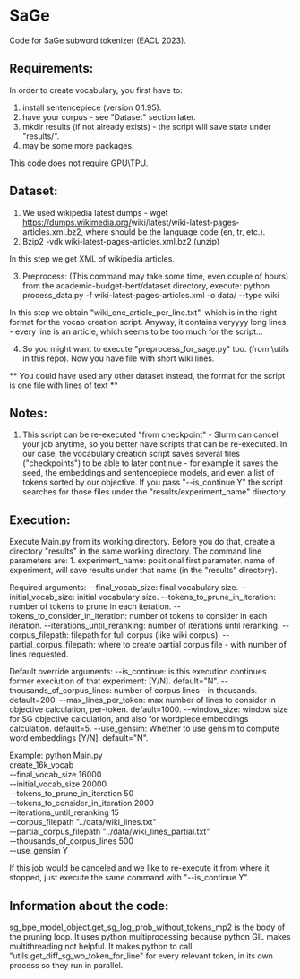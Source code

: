 # SaGe
Code for SaGe subword tokenizer (EACL 2023).




Requirements:
-------------
In order to create vocabulary, you first have to:

1. install sentencepiece (version 0.1.95).
2. have your corpus - see "Dataset" section later.
3. mkdir results (if not already exists) - the script will save state under "results/<experiment-name>".
4. may be some more packages.

This code does not require GPU\TPU.

Dataset:
--------
1. We used wikipedia latest dumps - wget https://dumps.wikimedia.org/<XX>wiki/latest/<XX>wiki-latest-pages-articles.xml.bz2, where <XX> should be the language code (en, tr, etc.).
2. Bzip2 -vdk <XX>wiki-latest-pages-articles.xml.bz2 (unzip)

In this step we get XML of wikipedia articles.

3. Preprocess: (This command may take some time, even couple of hours)
from the academic-budget-bert/dataset directory, execute:
python process_data.py -f <XX>wiki-latest-pages-articles.xml -o data/ --type wiki

In this step we obtain "wiki_one_article_per_line.txt", which is in the right format for the vocab creation script.
Anyway, it contains veryyyy long lines - every line is an article, which seems to be too much for the script… 

4. So you might want to execute "preprocess_for_sage.py" too. (from \utils in this repo).
Now you have file with short wiki lines.

** You could have used any other dataset instead, the format for the script is one file with lines of text **

Notes:
------
1. This script can be re-executed "from checkpoint" -
Slurm can cancel your job anytime, so you better have scripts that can be re-executed.
In our case, the vocabulary creation script saves several files ("checkpoints") to be able to later continue - for example it saves the seed, the embeddings and sentencepiece models, and even a list of tokens sorted by our objective.
If you pass "--is_continue Y" the script searches for those files under the "results/experiment_name" directory.

Execution:
----------
Execute Main.py from its working directory.
Before you do that, create a directory "results" in the same working directory.
The command line parameters are:
	1. experiment_name: positional first parameter. name of experiment, will save results under that name (in the "results" directory).

Required arguments:
	--final_vocab_size: final vocabulary size.
	--initial_vocab_size: initial vocabulary size.
	--tokens_to_prune_in_iteration: number of tokens to prune in each iteration.
	--tokens_to_consider_in_iteration: number of tokens to consider in each iteration.
	--iterations_until_reranking: number of iterations until reranking.
	--corpus_filepath: filepath for full corpus (like wiki corpus).
	--partial_corpus_filepath: where to create partial corpus file - with number of lines requested.
	
Default override arguments:
    --is_continue: is this execution continues former execiution of that experiment: [Y/N]. default="N".
	--thousands_of_corpus_lines: number of corpus lines - in thousands. default=200.
	--max_lines_per_token: max number of lines to consider in objective calculation, per-token. default=1000.
	--window_size: window size for SG objective calculation, and also for wordpiece embeddings calculation. default=5.
	--use_gensim: Whether to use gensim to compute word embeddings [Y/N]. default="N".

Example:
    python Main.py \
        create_16k_vocab \
        --final_vocab_size 16000 \
        --initial_vocab_size 20000 \
        --tokens_to_prune_in_iteration 50 \
        --tokens_to_consider_in_iteration 2000 \
        --iterations_until_reranking 15 \
        --corpus_filepath "../data/wiki_lines.txt" \
        --partial_corpus_filepath "../data/wiki_lines_partial.txt" \
        --thousands_of_corpus_lines 500 \
        --use_gensim Y 

If this job would be canceled and we like to re-execute it from where it stopped, just execute the same command with "--is_continue Y".

Information about the code:
---------------------------
sg_bpe_model_object.get_sg_log_prob_without_tokens_mp2 is the body of the pruning loop.
It uses python multiprocessing because python GIL makes multithreading not helpful.
It makes python to call "utils.get_diff_sg_wo_token_for_line" for every relevant token, in its own process so they run in parallel.
